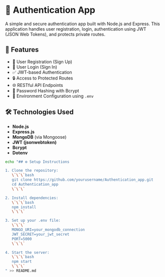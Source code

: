 # 🔐 Authentication App

A simple and secure authentication app built with Node.js and Express. This application handles user registration, login, authentication using JWT (JSON Web Tokens), and protects private routes.

## 🚀 Features

- 🔏 User Registration (Sign Up)
- 🔐 User Login (Sign In)
- ✅ JWT-based Authentication
- 🔒 Access to Protected Routes
- 🌐 RESTful API Endpoints
- 🧠 Password Hashing with Bcrypt
- 📁 Environment Configuration using `.env`

## 🛠️ Technologies Used

- **Node.js**
- **Express.js**
- **MongoDB** (via Mongoose)
- **JWT (jsonwebtoken)**
- **Bcrypt**
- **Dotenv**

```bash
echo "## ⚙️ Setup Instructions

1. Clone the repository:
   \`\`\`bash
   git clone https://github.com/yourusername/Authentication_app.git
   cd Authentication_app
   \`\`\`

2. Install dependencies:
   \`\`\`bash
   npm install
   \`\`\`

3. Set up your .env file:
   \`\`\`
   MONGO_URI=your_mongodb_connection
   JWT_SECRET=your_jwt_secret
   PORT=5000
   \`\`\`

4. Start the server:
   \`\`\`bash
   npm start
   \`\`\`
" >> README.md
